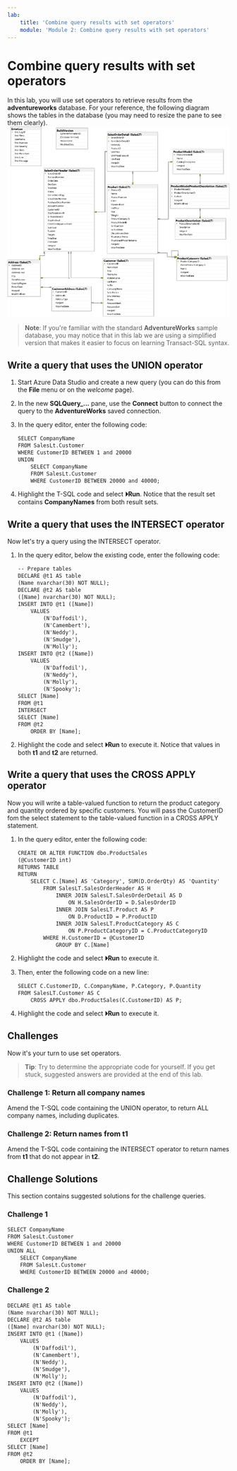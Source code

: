 ```yaml
---
lab:
    title: 'Combine query results with set operators'
    module: 'Module 2: Combine query results with set operators'
---
```

# Combine query results with set operators

In this lab, you will use set operators to retrieve results from the **adventureworks** database. For your reference, the following diagram shows the tables in the database (you may need to resize the pane to see them clearly).
![An entity relationship diagram of the adventureworks database](./images/adventureworks-erd.png)
> **Note**: If you're familiar with the standard **AdventureWorks** sample database, you may notice that in this lab we are using a simplified version that makes it easier to focus on learning Transact-SQL syntax.

## Write a query that uses the UNION operator

1. Start Azure Data Studio and create a new query (you can do this from the **File** menu or on the *welcome* page).

1. In the new **SQLQuery_...** pane, use the **Connect** button to connect the query to the **AdventureWorks** saved connection.

1. In the query editor, enter the following code:

    ```
    SELECT CompanyName 
    FROM SalesLt.Customer  
    WHERE CustomerID BETWEEN 1 and 20000   
    UNION
        SELECT CompanyName 
        FROM SalesLt.Customer  
        WHERE CustomerID BETWEEN 20000 and 40000;
    ```

1. Highlight the T-SQL code and select **&#x23f5;Run**. Notice that the result set contains **CompanyNames** from both result sets.

## Write a query that uses the INTERSECT operator

Now let's try a query using the INTERSECT operator.

1. In the query editor, below the existing code, enter the following code:

    ```
    -- Prepare tables
    DECLARE @t1 AS table
    (Name nvarchar(30) NOT NULL);
    DECLARE @t2 AS table
    ([Name] nvarchar(30) NOT NULL);
    INSERT INTO @t1 ([Name])
        VALUES
            (N'Daffodil'),
            (N'Camembert'),
            (N'Neddy'),
            (N'Smudge'),
            (N'Molly');
    INSERT INTO @t2 ([Name])
        VALUES
            (N'Daffodil'),
            (N'Neddy'),
            (N'Molly'),
            (N'Spooky');
    SELECT [Name]
    FROM @t1
    INTERSECT
    SELECT [Name]
    FROM @t2
        ORDER BY [Name];
    ```

1. Highlight the code and select **&#x23f5;Run** to execute it. Notice that values in both **t1** and **t2** are returned.

## Write a query that uses the CROSS APPLY operator

Now you will write a table-valued function to return the product category and quantity ordered by specific customers. You will pass the CustomerID fom the select statement to the table-valued function in a CROSS APPLY statement.

1. In the query editor, enter the following code:

    ```
    CREATE OR ALTER FUNCTION dbo.ProductSales
    (@CustomerID int)
    RETURNS TABLE
    RETURN
        SELECT C.[Name] AS 'Category', SUM(D.OrderQty) AS 'Quantity'
            FROM SalesLT.SalesOrderHeader AS H
                INNER JOIN SalesLT.SalesOrderDetail AS D
                    ON H.SalesOrderID = D.SalesOrderID
                INNER JOIN SalesLT.Product AS P
                    ON D.ProductID = P.ProductID
                INNER JOIN SalesLT.ProductCategory AS C
                    ON P.ProductCategoryID = C.ProductCategoryID
            WHERE H.CustomerID = @CustomerID
                GROUP BY C.[Name]
    ```

1. Highlight the code and select **&#x23f5;Run** to execute it.

1. Then, enter the following code on a new line:

    ```
    SELECT C.CustomerID, C.CompanyName, P.Category, P.Quantity
    FROM SalesLT.Customer AS C
        CROSS APPLY dbo.ProductSales(C.CustomerID) AS P;
    ```

1. Highlight the code and select **&#x23f5;Run** to execute it.

## Challenges

Now it's your turn to use set operators.
> **Tip**: Try to determine the appropriate code for yourself. If you get stuck, suggested answers are provided at the end of this lab.

### Challenge 1: Return all company names

Amend the T-SQL code containing the UNION operator, to return ALL company names, including duplicates.

### Challenge 2: Return names from t1

Amend the T-SQL code containing the INTERSECT operator to return names from **t1** that do not appear in **t2**.

## Challenge Solutions

This section contains suggested solutions for the challenge queries.

### Challenge 1

```
SELECT CompanyName 
FROM SalesLt.Customer
WHERE CustomerID BETWEEN 1 and 20000 
UNION ALL
    SELECT CompanyName 
    FROM SalesLt.Customer
    WHERE CustomerID BETWEEN 20000 and 40000;
```

### Challenge 2

```
DECLARE @t1 AS table
(Name nvarchar(30) NOT NULL);
DECLARE @t2 AS table
([Name] nvarchar(30) NOT NULL);
INSERT INTO @t1 ([Name])
    VALUES
        (N'Daffodil'),
        (N'Camembert'),
        (N'Neddy'),
        (N'Smudge'),
        (N'Molly');
INSERT INTO @t2 ([Name])
    VALUES
        (N'Daffodil'),
        (N'Neddy'),
        (N'Molly'),
        (N'Spooky');
SELECT [Name]
FROM @t1
    EXCEPT
SELECT [Name]
FROM @t2
    ORDER BY [Name];
```
